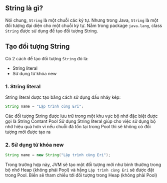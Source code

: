 ## String là gì?
Nói chung, `String` là một chuỗi các ký tự. Nhưng trong Java, `String` là một đối tượng đại diện cho một chuỗi ký tự.
Nằm trong package `java.lang`, class `String` được sử dụng để tạo đối tượng String.

## Tạo đối tượng String
Có 2 cách để tạo đối tượng `String` đó là:
- String literal
- Sử dụng từ khóa new

### 1. String literal

String literal được tạo bằng cách sử dụng dấu nháy kép:
```java
String name = "Lập trình cùng Eri";
```

Các đối tượng String được lưu trữ trong một khu vực bộ nhớ đặc biệt được gọi là String Contant Pool
Sử dụng String literal giúp cho việc sử dụng bộ nhớ hiệu quả hơn vì nếu chuỗi đã tồn tại trong Pool thì sẽ không có đối tượng mới được tạo ra

### 2. Sử dụng từ khóa new

```java
String name = new String("Lập trình cùng Eri");
```

Trong trường hợp này, JVM sẽ tạo một đối tượng mới như bình thường trong bộ nhớ Heap (không phải Pool) và hằng `Lập trình cùng Eri` sẽ được đặt trong Pool. Biến sẽ tham chiếu tới đối tượng trong Heap (không phải Pool)